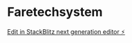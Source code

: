 # Faretechsystem

[Edit in StackBlitz next generation editor ⚡️](https://stackblitz.com/~/github.com/eugo254/Faretechsystem)